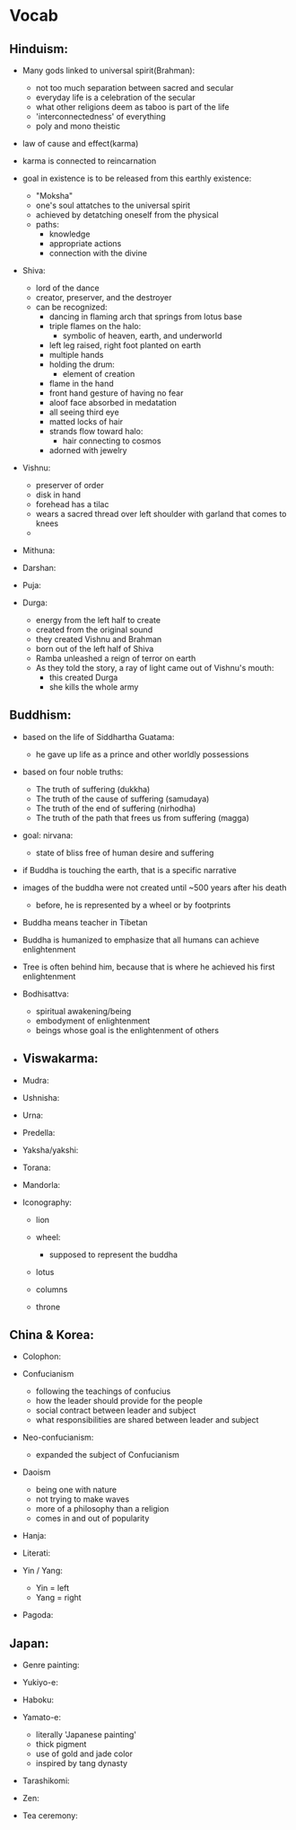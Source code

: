 # Vocab

## Hinduism:
- Many gods linked to universal spirit(Brahman):
  - not too much separation between sacred and secular
  - everyday life is a celebration of the secular
  - what other religions deem as taboo is part of the life
  - 'interconnectedness' of everything
  - poly and mono theistic
- law of cause and effect(karma)
- karma is connected to reincarnation
- goal in existence is to be released from this earthly existence:
  - "Moksha"
  - one's soul attatches to the universal spirit
  - achieved by detatching oneself from the physical
  - paths:
    - knowledge
    - appropriate actions
    - connection with the divine

- Shiva:
  - lord of the dance
  - creator, preserver, and the destroyer
  - can be recognized:
    - dancing in flaming arch that springs from lotus base
    - triple flames on the halo:
      - symbolic of heaven, earth, and underworld
    - left leg raised, right foot planted on earth
    - multiple hands
    - holding the drum:
      - element of creation
    - flame in the hand
    - front hand gesture of having no fear
    - aloof face absorbed in medatation
    - all seeing third eye
    - matted locks of hair
    - strands flow toward halo:
      - hair connecting to cosmos
    - adorned with jewelry

- Vishnu:
  - preserver of order
  - disk in hand
  - forehead has a tilac
  - wears a sacred thread over left shoulder with garland that comes to knees
  - 

- Mithuna:

- Darshan:

- Puja:

- Durga:
  - energy from the left half to create
  - created from the original sound
  - they created Vishnu and Brahman
  - born out of the left half of Shiva
  - Ramba unleashed a reign of terror on earth
  - As they told the story, a ray of light came out of Vishnu's mouth:
    - this created Durga
    - she kills the whole army

## Buddhism:
- based on the life of Siddhartha Guatama:
  - he gave up life as a prince and other worldly possessions
- based on four noble truths:
  - The truth of suffering (dukkha)
  - The truth of the cause of suffering (samudaya)
  - The truth of the end of suffering (nirhodha)
  - The truth of the path that frees us from suffering (magga)
- goal: nirvana:
  - state of bliss free of human desire and suffering
- if Buddha is touching the earth, that is a specific narrative
- images of the buddha were not created until ~500 years after his death
  - before, he is represented by a wheel or by footprints
- Buddha means teacher in Tibetan
- Buddha is humanized to emphasize that all humans can achieve enlightenment
- Tree is often behind him, because that is where he achieved his first enlightenment


- Bodhisattva:
  - spiritual awakening/being
  - embodyment of enlightenment
  - beings whose goal is the enlightenment of others

- Viswakarma:
  - 

- Mudra:

- Ushnisha:

- Urna:

- Predella:

- Yaksha/yakshi:

- Torana:

- Mandorla:

- Iconography: 
  - lion
    
  - wheel:
    - supposed to represent the buddha
    
  - lotus
    
  - columns
  
  - throne
    

## China & Korea:
- Colophon:
   
- Confucianism
  - following the teachings of confucius
  - how the leader should provide for the people
  - social contract between leader and subject
  - what responsibilities are shared between leader and subject
- Neo-confucianism:
  - expanded the subject of Confucianism
   
- Daoism
  - being one with nature
  - not trying to make waves
  - more of a philosophy than a religion
  - comes in and out of popularity
  
- Hanja:

- Literati:

- Yin / Yang:
  - Yin = left
  - Yang = right

- Pagoda:


## Japan:
- Genre painting:

- Yukiyo-e:

- Haboku:

- Yamato-e:
  - literally 'Japanese painting'
  - thick pigment
  - use of gold and jade color
  - inspired by tang dynasty

- Tarashikomi:

- Zen:

- Tea ceremony:

